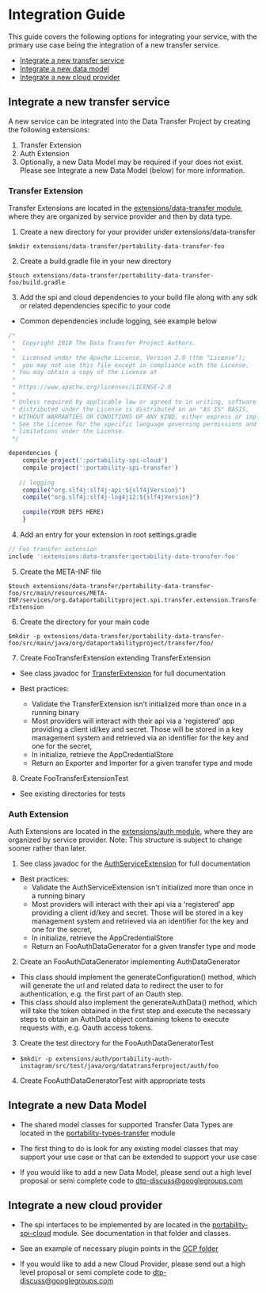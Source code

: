 # Integration Guide

This guide covers the following options for integrating your service, with the primary use case being the integration of a new transfer service.

* [Integrate a new transfer service](#integrate-a-new-transfer-service)
* [Integrate a new data model](#integrate-a-new-data-model)
* [Integrate a new cloud provider](#integrate-a-new-cloud-provider)

## Integrate a new transfer service
A new service can be integrated into the Data Transfer Project by creating the following extensions:

1. Transfer Extension
1. Auth Extension
1. Optionally, a new Data Model may be required if your does not exist. Please see Integrate a new Data Model (below) for more information.

### Transfer Extension

Transfer Extensions are located in the [extensions/data-transfer module](https://github.com/google/data-transfer-project/tree/master/extensions/data-transfer), where they are organized by service provider and then by data type.

1. Create a new directory for your provider under extensions/data-transfer

  `$mkdir extensions/data-transfer/portability-data-transfer-foo`

2. Create a build.gradle file in your new directory

  `$touch extensions/data-transfer/portability-data-transfer-foo/build.gradle`

3. Add the spi and cloud dependencies to your build file along with any sdk or related dependencies specific to your code

  * Common dependencies include logging, see example below

  ```javascript
  /*
   *  Copyright 2018 The Data Transfer Project Authors.
   * 
   *  Licensed under the Apache License, Version 2.0 (the "License");
   *  you may not use this file except in compliance with the License.
   * You may obtain a copy of the License at
   *
   * https://www.apache.org/licenses/LICENSE-2.0
   *
   * Unless required by applicable law or agreed to in writing, software
   * distributed under the License is distributed on an "AS IS" BASIS,
   * WITHOUT WARRANTIES OR CONDITIONS OF ANY KIND, either express or implied.
   * See the License for the specific language governing permissions and
   * limitations under the License.
   */

  dependencies {
      compile project(':portability-spi-cloud')
      compile project(':portability-spi-transfer')
      
     // logging
      compile("org.slf4j:slf4j-api:${slf4jVersion}")
      compile("org.slf4j:slf4j-log4j12:${slf4jVersion}")
     
      compile(YOUR DEPS HERE)
      }
  ```
  
4. Add an entry for your extension in root settings.gradle
``` javascript
// Foo transfer extension
include ':extensions:data-transfer:portability-data-transfer-foo'
```

5. Create the META-INF file

  `$touch extensions/data-transfer/portability-data-transfer-foo/src/main/resources/META-INF/services/org.dataportabilityproject.spi.transfer.extension.TransferExtension`

6. Create the directory for your main code

 `$mkdir -p extensions/data-transfer/portability-data-transfer-foo/src/main/java/org/dataportabilityproject/transfer/foo/`

7. Create FooTransferExtension extending TransferExtension

  * See class javadoc for [TransferExtension](https://github.com/google/data-transfer-project/blob/master/portability-spi-transfer/src/main/java/org/datatransferproject/spi/transfer/extension/TransferExtension.java) for full documentation

  * Best practices:

    * Validate the TransferExtension isn’t initialized more than once in a running binary
    * Most providers will interact with their api via a ‘registered’ app providing a client id/key and secret. Those will be stored in a key management system and retrieved via an identifier for the key and one for the secret,
    * In initialize, retrieve the AppCredentialStore
    * Return an Exporter and Importer for a given transfer type and mode

8. Create FooTransferExtensionTest
  * See existing directories for tests

### Auth Extension

Auth Extensions are located in the [extensions/auth module](https://github.com/google/data-transfer-project/tree/master/extensions/auth), where they are organized by service provider.  Note: This structure is subject to change sooner rather than later.

1. See class javadoc for the [AuthServiceExtension](https://github.com/google/data-transfer-project/blob/master/portability-spi-api/src/main/java/org/datatransferproject/spi/api/auth/extension/AuthServiceExtension.java) for full documentation
  * Best practices:
    * Validate the AuthServiceExtension isn’t initialized more than once in a running binary
    * Most providers will interact with their api via a ‘registered’ app providing a client id/key and secret. Those will be stored in a key management system and retrieved via an identifier for the key and one for the secret,
    * In initialize, retrieve the AppCredentialStore
    * Return an FooAuthDataGenerator for a given transfer type and mode

2. Create an FooAuthDataGenerator implementing AuthDataGenerator
  * This class should implement the generateConfiguration() method, which will generate the url and related data to redirect the user to for authentication, e.g. the first part of an Oauth step.
  * This class should also implement the generateAuthData() method, which will take the token obtained in the first step and execute the necessary steps to obtain an AuthData object containing tokens to execute requests with, e.g. Oauth access tokens.

3. Create the test directory for the FooAuthDataGeneratorTest

  * `$mkdir -p extensions/auth/portability-auth-instagram/src/test/java/org/datatransferproject/auth/foo`

4. Create FooAuthDataGeneratorTest with appropriate tests



## Integrate a new Data Model

* The shared model classes for supported Transfer Data Types are located in the [portability-types-transfer](https://github.com/google/data-transfer-project/tree/master/portability-types-transfer) module

* The first thing to do is look for any existing model classes that may support your use case or that can be extended to support your use case

* If you would like to add a new Data Model, please send out a high level proposal or semi complete code to dtp-discuss@googlegroups.com

## Integrate a new cloud provider

* The spi interfaces to be implemented by are located in the [portability-spi-cloud](https://github.com/google/data-transfer-project/tree/master/portability-spi-cloud) module.  See documentation in that folder and classes.

* See an example of necessary plugin points in the [GCP folder](https://github.com/google/data-transfer-project/tree/master/distributions/demo-google-deployment)

* If you would like to add a new Cloud Provider, please send out a high level proposal or semi complete code to dtp-discuss@googlegroups.com
